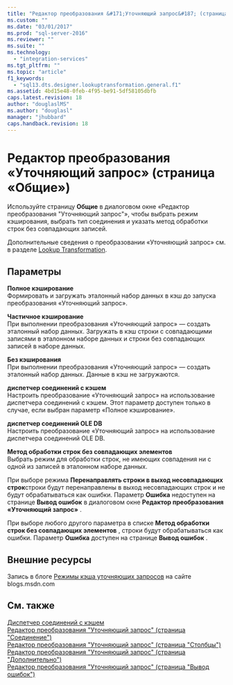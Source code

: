 ```yaml
---
title: "Редактор преобразования &#171;Уточняющий запрос&#187; (страница &#171;Общие&#187;) | Microsoft Docs"
ms.custom: ""
ms.date: "03/01/2017"
ms.prod: "sql-server-2016"
ms.reviewer: ""
ms.suite: ""
ms.technology: 
  - "integration-services"
ms.tgt_pltfrm: ""
ms.topic: "article"
f1_keywords: 
  - "sql13.dts.designer.lookuptransformation.general.f1"
ms.assetid: 4bd15e48-0feb-4f95-be91-5df58105dbfb
caps.latest.revision: 18
author: "douglaslMS"
ms.author: "douglasl"
manager: "jhubbard"
caps.handback.revision: 18
---
```

# Редактор преобразования &#171;Уточняющий запрос&#187; (страница &#171;Общие&#187;)
  Используйте страницу **Общие** в диалоговом окне «Редактор преобразования "Уточняющий запрос"», чтобы выбрать режим кэширования, выбрать тип соединения и указать метод обработки строк без совпадающих записей.  
  
 Дополнительные сведения о преобразовании «Уточняющий запрос» см. в разделе [Lookup Transformation](../../../integration-services/data-flow/transformations/lookup-transformation.md).  
  
## Параметры  
 **Полное кэширование**  
 Формировать и загружать эталонный набор данных в кэш до запуска преобразования «Уточняющий запрос».  
  
 **Частичное кэширование**  
 При выполнении преобразования «Уточняющий запрос» — создать эталонный набор данных. Загружать в кэш строки с совпадающими записями в эталонном наборе данных и строки без совпадающих записей в наборе данных.  
  
 **Без кэширования**  
 При выполнении преобразования «Уточняющий запрос» — создать эталонный набор данных. Данные в кэш не загружаются.  
  
 **диспетчер соединений с кэшем**  
 Настроить преобразование «Уточняющий запрос» на использование диспетчера соединений с кэшем. Этот параметр доступен только в случае, если выбран параметр «Полное кэширование».  
  
 **диспетчер соединений OLE DB**  
 Настроить преобразование «Уточняющий запрос» на использование диспетчера соединений OLE DB.  
  
 **Метод обработки строк без совпадающих элементов**  
 Выбрать режим для обработки строк, не имеющих совпадения ни с одной из записей в эталонном наборе данных.  
  
 При выборе режима **Перенаправлять строки в выход несовпадающих строк**строки будут перенаправлены в выход несовпадающих строк и не будут обрабатываться как ошибки. Параметр **Ошибка** недоступен на странице **Вывод ошибок** в диалоговом окне **Редактор преобразования «Уточняющий запрос»** .  
  
 При выборе любого другого параметра в списке **Метод обработки строк без совпадающих элементов** , строки будут обрабатываться как ошибки. Параметр **Ошибка** доступен на странице **Вывод ошибок** .  
  
## Внешние ресурсы  
 Запись в блоге [Режимы кэша уточняющих запросов](http://go.microsoft.com/fwlink/?LinkId=219518) на сайте blogs.msdn.com  
  
## См. также  
 [Диспетчер соединений с кэшем](../../../integration-services/data-flow/transformations/cache-connection-manager.md)   
 [Редактор преобразования "Уточняющий запрос" (страница "Соединение")](../../../integration-services/data-flow/transformations/lookup-transformation-editor-connection-page.md)   
 [Редактор преобразования "Уточняющий запрос" (страница "Столбцы")](../../../integration-services/data-flow/transformations/lookup-transformation-editor-columns-page.md)   
 [Редактор преобразования "Уточняющий запрос" (страница "Дополнительно")](../../../integration-services/data-flow/transformations/lookup-transformation-editor-advanced-page.md)   
 [Редактор преобразования "Уточняющий запрос" (страница "Вывод ошибок")](../../../integration-services/data-flow/transformations/lookup-transformation-editor-error-output-page.md)  
  
  